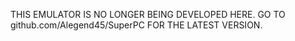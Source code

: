 THIS EMULATOR IS NO LONGER BEING DEVELOPED HERE. GO TO github.com/Alegend45/SuperPC FOR THE LATEST VERSION.
